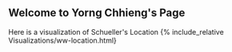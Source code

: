 ## Welcome to Yorng Chhieng's Page
Here is a visualization of Schueller's Location
{% include_relative Visualizations/ww-location.html}



